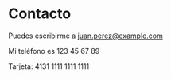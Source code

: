 # Contacto

Puedes escribirme a juan.perez@example.com

Mi teléfono es 123 45 67 89

Tarjeta: 4131 1111 1111 1111
